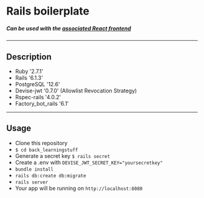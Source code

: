 # Rails boilerplate

##### Can be used with the [associated React frontend](https://github.com/cha-fa/react_boilerplate)

---

## Description
* Ruby '2.7.1'  
* Rails '6.1.3'  
* PostgreSQL '12.6'  
* Devise-jwt '0.7.0' (Allowlist Revocation Strategy)  
* Rspec-rails '4.0.2'  
* Factory_bot_rails '6.1'

---

## Usage

- Clone this repository
- `$ cd back_learningstuff` 
- Generate a secret key `$ rails secret`
- Create a .env with `DEVISE_JWT_SECRET_KEY="yoursecretkey"`    
- `bundle install`  
- `rails db:create db:migrate`  
- `rails server`  
- Your app will be running on `http://localhost:8080`  

